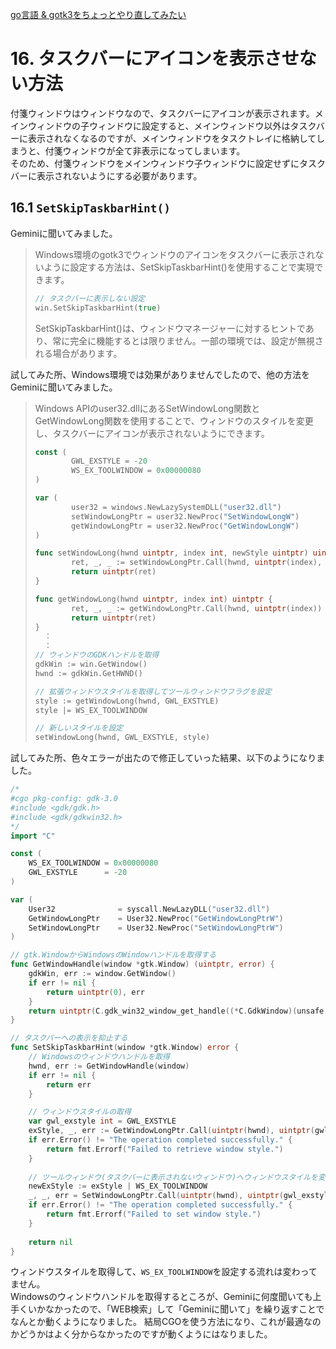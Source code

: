 [go言語 & gotk3をちょっとやり直してみたい](../../README.md#go%E8%A8%80%E8%AA%9Egotk3%E3%82%92%E3%81%A1%E3%82%87%E3%81%A3%E3%81%A8%E3%82%84%E3%82%8A%E7%9B%B4%E3%81%97%E3%81%A6%E3%81%BF%E3%81%9F%E3%81%84)  

# 16. タスクバーにアイコンを表示させない方法  

付箋ウィンドウはウィンドウなので、タスクバーにアイコンが表示されます。メインウィンドウの子ウィンドウに設定すると、メインウィンドウ以外はタスクバーに表示されなくなるのですが、メインウィンドウをタスクトレイに格納してしまうと、付箋ウィンドウが全て非表示になってしまいます。  
そのため、付箋ウィンドウをメインウィンドウ子ウィンドウに設定せずにタスクバーに表示されないようにする必要があります。  

## 16.1 `SetSkipTaskbarHint()`

Geminiに聞いてみました。

> Windows環境のgotk3でウィンドウのアイコンをタスクバーに表示されないように設定する方法は、SetSkipTaskbarHint()を使用することで実現できます。  
> ```go
> // タスクバーに表示しない設定
> win.SetSkipTaskbarHint(true)
> ```
> SetSkipTaskbarHint()は、ウィンドウマネージャーに対するヒントであり、常に完全に機能するとは限りません。一部の環境では、設定が無視される場合があります。  

試してみた所、Windows環境では効果がありませんでしたので、他の方法をGeminiに聞いてみました。  

> Windows APIのuser32.dllにあるSetWindowLong関数とGetWindowLong関数を使用することで、ウィンドウのスタイルを変更し、タスクバーにアイコンが表示されないようにできます。  
> ```go
> const (
>         GWL_EXSTYLE = -20
>         WS_EX_TOOLWINDOW = 0x00000080
> )
> 
> var (
>         user32 = windows.NewLazySystemDLL("user32.dll")
>         setWindowLongPtr = user32.NewProc("SetWindowLongW")
>         getWindowLongPtr = user32.NewProc("GetWindowLongW")
> )
> 
> func setWindowLong(hwnd uintptr, index int, newStyle uintptr) uintptr {
>         ret, _, _ := setWindowLongPtr.Call(hwnd, uintptr(index), newStyle)
>         return uintptr(ret)
> }
> 
> func getWindowLong(hwnd uintptr, index int) uintptr {
>         ret, _, _ := getWindowLongPtr.Call(hwnd, uintptr(index))
>         return uintptr(ret)
> }
>   ：
>   ：
> // ウィンドウのGDKハンドルを取得
> gdkWin := win.GetWindow()
> hwnd := gdkWin.GetHWND()
> 
> // 拡張ウィンドウスタイルを取得してツールウィンドウフラグを設定
> style := getWindowLong(hwnd, GWL_EXSTYLE)
> style |= WS_EX_TOOLWINDOW
> 
> // 新しいスタイルを設定
> setWindowLong(hwnd, GWL_EXSTYLE, style)
> ```

試してみた所、色々エラーが出たので修正していった結果、以下のようになりました。  

```go
/*
#cgo pkg-config: gdk-3.0
#include <gdk/gdk.h>
#include <gdk/gdkwin32.h>
*/
import "C"

const (
	WS_EX_TOOLWINDOW = 0x00000080
	GWL_EXSTYLE      = -20
)

var (
	User32				= syscall.NewLazyDLL("user32.dll")
	GetWindowLongPtr	= User32.NewProc("GetWindowLongPtrW")
	SetWindowLongPtr	= User32.NewProc("SetWindowLongPtrW")
)

// gtk.WindowからWindowsのWindowハンドルを取得する
func GetWindowHandle(window *gtk.Window) (uintptr, error) {
	gdkWin, err := window.GetWindow()
	if err != nil {
		return uintptr(0), err
	}
	return uintptr(C.gdk_win32_window_get_handle((*C.GdkWindow)(unsafe.Pointer(gdkWin.Native())))), nil
}

// タスクバーへの表示を抑止する
func SetSkipTaskbarHint(window *gtk.Window) error {
	// Windowsのウィンドウハンドルを取得
	hwnd, err := GetWindowHandle(window)
	if err != nil {
		return err
	}

	// ウィンドウスタイルの取得
	var gwl_exstyle int = GWL_EXSTYLE
	exStyle, _, err := GetWindowLongPtr.Call(uintptr(hwnd), uintptr(gwl_exstyle))
	if err.Error() != "The operation completed successfully." {
		return fmt.Errorf("Failed to retrieve window style.")
	}
	
	// ツールウィンドウ(タスクバーに表示されないウィンドウ)へウィンドウスタイルを変更する
	newExStyle := exStyle | WS_EX_TOOLWINDOW 
	_, _, err = SetWindowLongPtr.Call(uintptr(hwnd), uintptr(gwl_exstyle), uintptr(newExStyle))
	if err.Error() != "The operation completed successfully." {
		return fmt.Errorf("Failed to set window style.")
	}
	
	return nil
}
```

ウィンドウスタイルを取得して、`WS_EX_TOOLWINDOW`を設定する流れは変わってません。  
Windowsのウィンドウハンドルを取得するところが、Geminiに何度聞いても上手くいかなかったので、「WEB検索」して「Geminiに聞いて」を繰り返すことでなんとか動くようになりました。
結局CGOを使う方法になり、これが最適なのかどうかはよく分からなかったのですが動くようにはなりました。  

